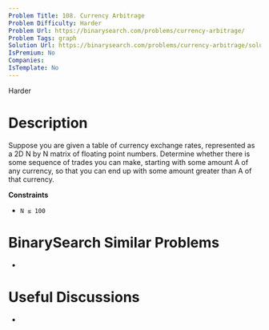 ```yaml
---
Problem Title: 108. Currency Arbitrage
Problem Difficulty: Harder
Problem Url: https://binarysearch.com/problems/currency-arbitrage/
Problem Tags: graph
Solution Url: https://binarysearch.com/problems/currency-arbitrage/solutions/
IsPremium: No
Companies: 
IsTemplate: No
---
```


<span style="color: ;">Harder</span>

# Description

Suppose you are given a table of currency exchange rates, represented as a 2D N by N matrix of floating point numbers. Determine whether there is some sequence of trades you can make, starting with some amount A of any currency, so that you can end up with some amount greater than A of that currency.

**Constraints**

- `N ≤ 100`

# BinarySearch Similar Problems

- []()

# Useful Discussions

- []()
